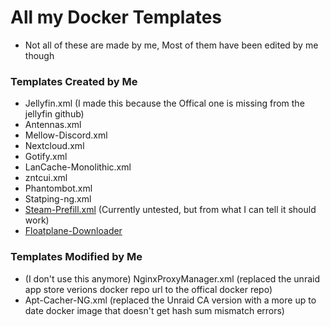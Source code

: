 # All my Docker Templates
- Not all of these are made by me, Most of them have been edited by me though

### Templates Created by Me
- Jellyfin.xml (I made this because the Offical one is missing from the jellyfin github)
- Antennas.xml
- Mellow-Discord.xml
- Nextcloud.xml
- Gotify.xml
- LanCache-Monolithic.xml
- zntcui.xml
- Phantombot.xml
- Statping-ng.xml
- [Steam-Prefill.xml](https://github.com/Deanosim/docker-templates-unraid/blob/master/templates/Steam-Prefill.xml) (Currently untested, but from what I can tell it should work)
- [Floatplane-Downloader](https://github.com/Deanosim/docker-templates-unraid/blob/master/templates/Floatplane-Downloader.xml)

### Templates Modified by Me
- (I don't use this anymore) NginxProxyManager.xml	(replaced the unraid app store verions docker repo url to the offical docker repo)
- Apt-Cacher-NG.xml (replaced the Unraid CA version with a more up to date docker image that doesn't get hash sum mismatch errors)
